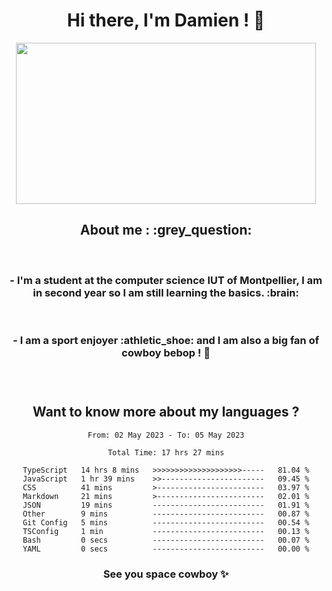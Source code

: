 <div align="center">
<h1>Hi there, I'm Damien ! 👋 </h1>
<img src="https://media.giphy.com/media/11KzOet1ElBDz2/giphy.gif" width="480" height="258" /> 
 <h2>About me : :grey_question: </h2>
 <br>
<h3>- I'm a student at the computer science IUT of Montpellier, I am in second year so I am still learning the basics. :brain: </h3>
 <br>
<h3>- I am a sport enjoyer :athletic_shoe: and I am also a big fan of cowboy bebop ! 🤠 <h3>
 <br>
 
  <h2>Want to know more about my languages ?</h2>

 <!--START_SECTION:waka-->

```text
From: 02 May 2023 - To: 05 May 2023

Total Time: 17 hrs 27 mins

TypeScript   14 hrs 8 mins   >>>>>>>>>>>>>>>>>>>>-----   81.04 %
JavaScript   1 hr 39 mins    >>-----------------------   09.45 %
CSS          41 mins         >------------------------   03.97 %
Markdown     21 mins         >------------------------   02.01 %
JSON         19 mins         -------------------------   01.91 %
Other        9 mins          -------------------------   00.87 %
Git Config   5 mins          -------------------------   00.54 %
TSConfig     1 min           -------------------------   00.13 %
Bash         0 secs          -------------------------   00.07 %
YAML         0 secs          -------------------------   00.00 %
```

<!--END_SECTION:waka-->
 
 
 <!--
 <p align="center">
           <img src="https://wakatime.com/share/@b21fb822-1b1e-4a56-b3ac-d647f03795fd/3d8fc332-54a6-4d29-9469-965955d6e018.svg"/>
 </p>
 <p align="center">
  <img src="https://wakatime.com/share/@b21fb822-1b1e-4a56-b3ac-d647f03795fd/5d7b153c-4137-40c1-8270-25e516f9619c.svg"/>
 </p>
 -->
 
<h3> See you space cowboy ✨ </h3>

</div>


 
